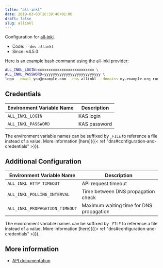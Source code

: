 ```yaml
---
title: "all-inkl"
date: 2019-03-03T16:39:46+01:00
draft: false
slug: allinkl
---
```


<!-- THIS DOCUMENTATION IS AUTO-GENERATED. PLEASE DO NOT EDIT. -->
<!-- providers/dns/allinkl/allinkl.toml -->
<!-- THIS DOCUMENTATION IS AUTO-GENERATED. PLEASE DO NOT EDIT. -->


Configuration for [all-inkl](https://all-inkl.com).


<!--more-->

- Code: `--dns allinkl`
- Since: v4.5.0


Here is an example bash command using the all-inkl provider:

```bash
ALL_INKL_LOGIN=xxxxxxxxxxxxxxxxxxxxxxxxxx \
ALL_INKL_PASSWORD=yyyyyyyyyyyyyyyyyyyyyyyyyy \
lego --email you@example.com --dns allinkl --domains my.example.org run
```




## Credentials

| Environment Variable Name | Description |
|-----------------------|-------------|
| `ALL_INKL_LOGIN` | KAS login |
| `ALL_INKL_PASSWORD` | KAS password |

The environment variable names can be suffixed by `_FILE` to reference a file instead of a value.
More information [here]({{< ref "dns#configuration-and-credentials" >}}).


## Additional Configuration

| Environment Variable Name | Description |
|--------------------------------|-------------|
| `ALL_INKL_HTTP_TIMEOUT` | API request timeout |
| `ALL_INKL_POLLING_INTERVAL` | Time between DNS propagation check |
| `ALL_INKL_PROPAGATION_TIMEOUT` | Maximum waiting time for DNS propagation |

The environment variable names can be suffixed by `_FILE` to reference a file instead of a value.
More information [here]({{< ref "dns#configuration-and-credentials" >}}).




## More information

- [API documentation](https://kasapi.kasserver.com/dokumentation/phpdoc/index.html)

<!-- THIS DOCUMENTATION IS AUTO-GENERATED. PLEASE DO NOT EDIT. -->
<!-- providers/dns/allinkl/allinkl.toml -->
<!-- THIS DOCUMENTATION IS AUTO-GENERATED. PLEASE DO NOT EDIT. -->
